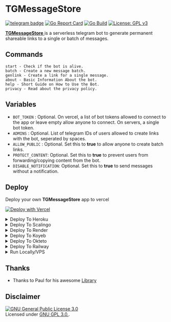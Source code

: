 # TGMessageStore
[![telegram badge](https://img.shields.io/badge/Telegram-Channel-30302f?style=flat&logo=telegram)](https://telegram.dog/FractalProjects)
[![Go Report Card](https://goreportcard.com/badge/github.com/Jisin0/TGMessageStore)](https://goreportcard.com/report/github.com/Jisin0/TGMessageStore)
[![Go Build](https://github.com/Jisin0/TGMessageStore/workflows/build/badge.svg)](https://github.com/Jisin0/TGMessageStore/actions?query=workflow%3Abuild+event%3Apush+branch%3Amain)
[![License: GPL v3](https://img.shields.io/badge/License-GPLv3-blue.svg)](https://www.gnu.org/licenses/gpl-3.0)

[**TGMessageStore** ](https://TGMessageStore.vercel.app) is a serverless telegram bot to generate permanent shareable links to a single or batch of messages.

## Commands
```
start - Check if the bot is alive.
batch - Create a new message batch.
genlink - Create a link for a single message.
about - Basic Information About the bot.
help - Short Guide on How to Use the Bot.
privacy - Read about the privacy policy.
```

## Variables

- `BOT_TOKEN`  : Optional. On vercel, a list of bot tokens allowed to connect to the app or leave empty allow anyone to connect. On servers, a single bot token.
- `ADMINS` : Optional. List of telegram IDs of users allowed to create links with the bot, seperated by spaces.
- `ALLOW_PUBLIC` :  Optional. Set this to __true__ to allow anyone to create batch links.
- `PROTECT_CONTENT`: Optional. Set this to __true__ to prevent users from forwarding/copying content from the bot.
- `DISABLE_NOTIFICATION`: Optional. Set this to __true__ to send messages without a notification.

## Deploy
Deploy your own **TGMessageStore** app to vercel

[![Deploy with Vercel](https://vercel.com/button)](https://vercel.com/new/project?template=https://github.com/Jisin0/TGMessageStore/tree/main&env=BOT_TOKEN&envDescription=List%20of%20of%20allowed%20bot%20tokens%20or%20leave%20empty%20to%20allow%20all)

<details><summary>Deploy To Heroku</summary>
<p>
<br>
<a href="https://heroku.com/deploy?template=https://github.com/Jisin0/TGMessageStore/tree/main">
  <img src="https://www.herokucdn.com/deploy/button.svg" alt="Deploy">
</a>
</p>
</details>

<details><summary>Deploy To Scalingo</summary>
<p>
<br>
<a href="https://dashboard.scalingo.com/create/app?source=https://github.com/Jisin0/TGMessageStore#main">
   <img src="https://cdn.scalingo.com/deploy/button.svg" alt="Deploy on Scalingo" data-canonical-src="https://cdn.scalingo.com/deploy/button.svg" style="max-width:100%;">
</a>
</p>
</details>


<details><summary>Deploy To Render</summary>
<p>
<br>
<a href="https://dashboard.render.com/select-repo?type=web">
  <img src="https://render.com/images/deploy-to-render-button.svg" alt="deploy-to-render">
</a>
</p>
<p>
Make sure to have the following options set :

<b>Environment</b>
<pre>Go</pre>

<b>Build Command</b>
<pre>go build .</pre>

<b>Start Command</b>
<pre>./TGMessageStore</pre>

<b>Advanced >> Health Check Path</b>
<pre>/</pre>
</p>
</details>


<details><summary>Deploy To Koyeb</summary>
<p>
<br>
<a href="https://app.koyeb.com/deploy?type=git&repository=github.com/Jisin0/TGMessageStore&branch=main">
  <img src="https://www.koyeb.com/static/images/deploy/button.svg" alt="deploy-to-koyeb">
</a>
</p>
<p>
You must set the Run command to :
<pre>./bin/TGMessageStore</pre>
</p>
</details>

<details><summary>Deploy To Okteto</summary>
<p>
<br>
<a href="https://cloud.okteto.com/deploy?repository=https://github.com/Jisin0/TGMessageStore">
  <img src="https://okteto.com/develop-okteto.svg" alt="deploy-to-okteto">
</a>
</p>
</details>

<details><summary>Deploy To Railway</summary>
<p>
<br>
<a href="https://railway.app/new/template?template=https%3A%2F%2Fgithub.com%2FJisin0%2FTGMessageStore">
  <img src="https://railway.app/button.svg" alt="deploy-to-railway">
</a>
</p>
</details>

<details><summary>Run Locally/VPS</summary>
<p>
You must have the latest version of <a href="https://go.dev/dl">GO</a> installed first
<pre>
git clone https://github.com/Jisin0/TGMessageStore
cd TGMessageStore
go build .
./TGMessageStore
</pre>
</p>
</details>

## Thanks

 - Thanks to Paul for his awesome [Library](https://github.com/PaulSonOfLars/gotgbot)

## Disclaimer

[![GNU General Public License 3.0](https://www.gnu.org/graphics/gplv3-127x51.png)](https://www.gnu.org/licenses/gpl-3.0.en.html#header)    
Licensed under [GNU GPL 3.0.](https://github.com/Jisin0/TGMessageStore/blob/main/LICENSE).